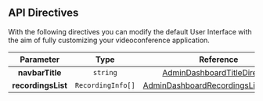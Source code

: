 ## API Directives
With the following directives you can modify the default User Interface with the aim of fully customizing your videoconference application.

<!-- start-dynamic-api-directives-content -->
| **Parameter** | **Type** | **Reference** | 
|:--------------------------------: | :-------: | :---------------------------------------------: |
| **navbarTitle** | `string` | [AdminDashboardTitleDirective](../directives/AdminDashboardTitleDirective.html) |
| **recordingsList** | `RecordingInfo[]` | [AdminDashboardRecordingsListDirective](../directives/AdminDashboardRecordingsListDirective.html) |
<!-- end-dynamic-api-directives-content -->